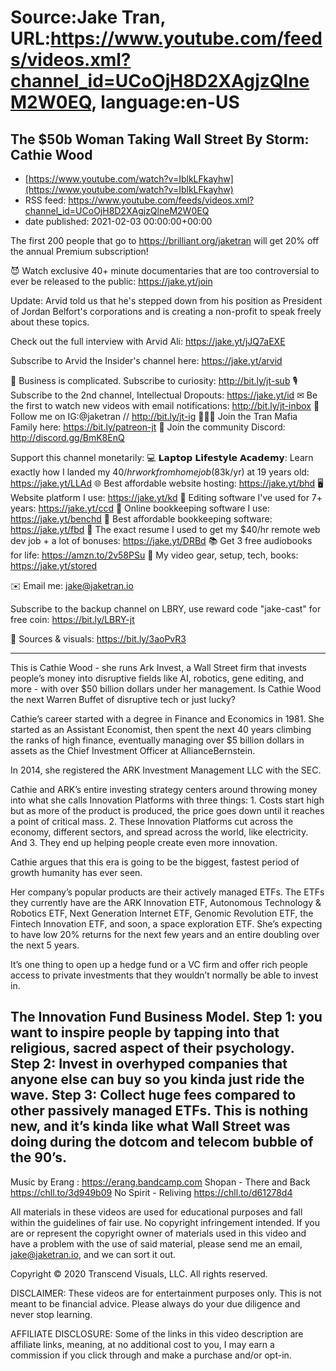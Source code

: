 # Source:Jake Tran, URL:https://www.youtube.com/feeds/videos.xml?channel_id=UCoOjH8D2XAgjzQlneM2W0EQ, language:en-US

## The $50b Woman Taking Wall Street By Storm: Cathie Wood
 - [https://www.youtube.com/watch?v=IblkLFkayhw](https://www.youtube.com/watch?v=IblkLFkayhw)
 - RSS feed: https://www.youtube.com/feeds/videos.xml?channel_id=UCoOjH8D2XAgjzQlneM2W0EQ
 - date published: 2021-02-03 00:00:00+00:00

The first 200 people that go to https://brilliant.org/jaketran will get 20% off the annual Premium subscription!

😈 Watch exclusive 40+ minute documentaries that are too controversial to ever be released to the public: https://jake.yt/join

Update: Arvid told us that he's stepped down from his position as President of Jordan Belfort's corporations and is creating a non-profit to speak freely about these topics.

Check out the full interview with Arvid Ali: https://jake.yt/jJQ7aEXE

Subscribe to Arvid the Insider's channel here: https://jake.yt/arvid

🎥 Business is complicated. Subscribe to curiosity: http://bit.ly/jt-sub
🎙️ Subscribe to the 2nd channel, Intellectual Dropouts: https://jake.yt/id
✉ Be the first to watch new videos with email notifications: http://bit.ly/jt-inbox
📸 Follow me on IG:@jaketran // http://bit.ly/jt-ig
👨👦👦 Join the Tran Mafia Family here: https://bit.ly/patreon-jt
💬 Join the community Discord: http://discord.gg/BmK8EnQ

Support this channel monetarily:
💻 𝗟𝗮𝗽𝘁𝗼𝗽 𝗟𝗶𝗳𝗲𝘀𝘁𝘆𝗹𝗲 𝗔𝗰𝗮𝗱𝗲𝗺𝘆: Learn exactly how I landed my $40/hr work from home job ($83k/yr) at 19 years old: https://jake.yt/LLAd
🌐 Best affordable website hosting: https://jake.yt/bhd
🖥️ Website platform I use: https://jake.yt/kd
💽 Editing software I've used for 7+ years: https://jake.yt/ccd
📒 Online bookkeeping software I use: https://jake.yt/benchd 
🧾 Best affordable bookkeeping software: https://jake.yt/fbd
📜 The exact resume I used to get my $40/hr remote web dev job + a lot of bonuses: https://jake.yt/DRBd
📚 Get 3 free audiobooks for life: https://amzn.to/2v58PSu
🎥 My video gear, setup, tech, books: https://jake.yt/stored

✉️ Email me: jake@jaketran.io

Subscribe to the backup channel on LBRY, use reward code "jake-cast" for free coin: https://bit.ly/LBRY-jt

📰 Sources & visuals: https://bit.ly/3aoPvR3

-----------------------
This is Cathie Wood - she runs Ark Invest, a Wall Street firm that invests people’s money into disruptive fields like AI, robotics, gene editing, and more - with over $50 billion dollars under her management. Is Cathie Wood the next Warren Buffet of disruptive tech or just lucky?

Cathie’s career started with a degree in Finance and Economics  in 1981. She started as an Assistant Economist, then spent the next 40 years climbing the ranks of high finance, eventually managing over $5 billion dollars in assets as the Chief Investment Officer at AllianceBernstein. 

In 2014, she registered the ARK Investment Management LLC with the SEC.

Cathie and ARK’s entire investing strategy centers around throwing money into what she calls Innovation Platforms with three things: 1. Costs start high but as more of the product is produced, the price goes down until it reaches a point of critical mass. 2. These Innovation Platforms cut across the economy, different sectors, and spread across the world, like electricity. And 3. They end up helping people create even more innovation.

Cathie argues that this era is going to be the biggest, fastest period of growth humanity has ever seen.

Her company’s popular products are their actively managed ETFs. The ETFs they currently have are the ARK Innovation ETF, Autonomous Technology & Robotics ETF, Next Generation Internet ETF, Genomic Revolution ETF, the Fintech Innovation ETF, and soon, a space exploration ETF. She’s expecting to have low 20% returns for the next few years and an entire doubling over the next 5 years.

It’s one thing to open up a hedge fund or a VC firm and offer rich people access to private investments that they wouldn’t normally be able to invest in. 

The Innovation Fund Business Model. Step 1: you want to inspire people by tapping into that religious, sacred aspect of their psychology. Step 2: Invest in overhyped companies that anyone else can buy so you kinda just ride the wave. Step 3: Collect huge fees compared to other passively managed ETFs.  This is nothing new, and it’s kinda like what Wall Street was doing during the dotcom and telecom bubble of the 90’s.
----------------------

Music by Erang : https://erang.bandcamp.com 
Shopan - There and Back https://chll.to/3d949b09 
No Spirit - Reliving https://chll.to/d61278d4 

All materials in these videos are used for educational purposes and fall within the guidelines of fair use. No copyright infringement intended. If you are or represent the copyright owner of materials used in this video and have a problem with the use of said material, please send me an email, jake@jaketran.io, and we can sort it out.

Copyright © 2020 Transcend Visuals, LLC. All rights reserved.

DISCLAIMER: These videos are for entertainment purposes only. This is not meant to be financial advice. Please always do your due diligence and never stop learning.

AFFILIATE DISCLOSURE: Some of the links in this video description are affiliate links, meaning, at no additional cost to you, I may earn a commission if you click through and make a purchase and/or opt-in.

